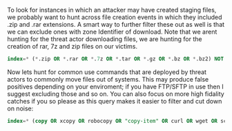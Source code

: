 To look for instances in which an attacker may have created staging files, we probably want to hunt across file creation events in which they included .zip and .rar extensions.
A smart way to further filter these out as well is that we can exclude ones with zone Identifier of download. Note that we arent hunting for the threat actor downloading files, we are hunting for
the creation of rar, 7z and zip files on our victims.

```sql
index=* (*.zip OR *.rar OR *.7z OR *.tar OR *.gz OR *.bz OR *.bz2) NOT "Zone.Identifier" (sourcetype=WinEventLog:Security OR sourcetype=WinEventLog:Sysmon OR sourcetype=linux_audit OR sourcetype=syslog) | stats count by _time, host, user, process, file_path | sort -_time
```

Now lets hunt for common use commands that are deployed by threat actors to commonly move files out of systems. This may produce false positives depending on your enviroment; if you have FTP/SFTP in use then I suggest excluding those and so on. You can also focus on more high fidality catches if you so please as this query makes it easier to filter and cut down on noise: 

```sql
index=* (copy OR xcopy OR robocopy OR "copy-item" OR curl OR wget OR scp OR sftp OR rsync OR bitsadmin OR certutil OR ftp OR tftp OR nc OR netcat OR ncat) (CommandLine=* OR command=* OR proc_name=* OR process=*) | regex _raw="(?i)(copy|xcopy|robocopy|copy-item|curl|wget|scp|sftp|rsync|bitsadmin|certutil.*download|ftp|tftp|nc.*-l|netcat|ncat)" | eval transfer_method=case(match(_raw,"(?i)copy-item"),"PowerShell Copy-Item", match(_raw,"(?i)robocopy"),"Robocopy", match(_raw,"(?i)xcopy"),"XCopy", match(_raw,"(?i)\bcopy\b"),"Copy", match(_raw,"(?i)curl"),"cURL", match(_raw,"(?i)wget"),"Wget", match(_raw,"(?i)scp"),"SCP", match(_raw,"(?i)sftp"),"SFTP", match(_raw,"(?i)rsync"),"Rsync", match(_raw,"(?i)bitsadmin"),"BITSAdmin", match(_raw,"(?i)certutil.*download"),"Certutil Download", match(_raw,"(?i)ftp"),"FTP", match(_raw,"(?i)nc|netcat|ncat"),"Netcat", 1=1,"Other") | stats count by _time, host, user, transfer_method, CommandLine | sort -_time
```
